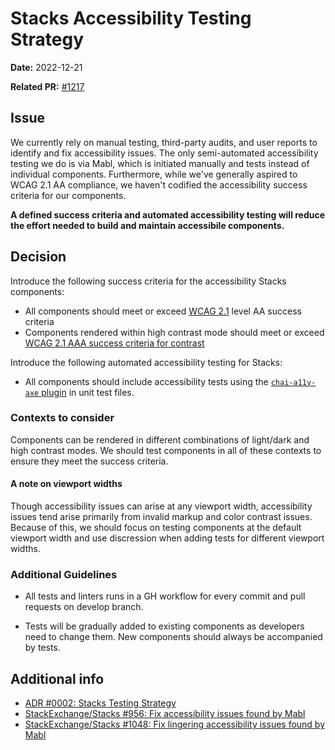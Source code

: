 # Stacks Accessibility Testing Strategy

**Date:** 2022-12-21

**Related PR:** [#1217](https://github.com/StackExchange/Stacks/pull/1217)

## Issue
We currently rely on manual testing, third-party audits, and user reports to identify and fix accessibility issues. The only semi-automated accessibility testing we do is via Mabl, which is initiated manually and tests instead of individual components. Furthermore, while we've generally aspired to WCAG 2.1 AA compliance, we haven't codified the accessibility success criteria for our components.

**A defined success criteria and automated accessibility testing will reduce the effort needed to build and maintain accessibile components.**

## Decision

Introduce the following success criteria for the accessibility Stacks components:

- All components should meet or exceed [WCAG 2.1](https://www.w3.org/TR/WCAG21/) level AA success criteria
- Components rendered within high contrast mode should meet or exceed [WCAG 2.1 AAA success criteria for contrast](https://www.w3.org/WAI/WCAG21/Understanding/contrast-enhanced.html)

Introduce the following automated accessibility testing for Stacks:

- All components should include accessibility tests using the [`chai-a11y-axe` plugin](https://open-wc.org/docs/testing/chai-a11y-axe/#chai-tdd-ui) in unit test files.

### Contexts to consider

Components can be rendered in different combinations of light/dark and high contrast modes. We should test components in all of these contexts to ensure they meet the success criteria.

#### A note on viewport widths

Though accessibility issues can arise at any viewport width, accessibility issues tend arise primarily from invalid markup and color contrast issues. Because of this, we should focus on testing components at the default viewport width and use discression when adding tests for different viewport widths.

### Additional Guidelines

- All tests and linters runs in a GH workflow for every commit and pull requests on develop branch.

- Tests will be gradually added to existing components as developers need to change them. New components should always be accompanied by tests.

## Additional info

- [ADR #0002: Stacks Testing Strategy](/adrs/0002-testing-strategy.md)
- [StackExchange/Stacks #956: Fix accessibility issues found by Mabl](https://github.com/StackExchange/Stacks/pull/956)
- [StackExchange/Stacks #1048: Fix lingering accessibility issues found by Mabl](https://github.com/StackExchange/Stacks/pull/1048)
